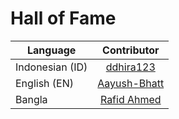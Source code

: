 # Hall of Fame

| Language           | Contributor                               |
| ------------------ |:-----------------------------------------:|
| Indonesian (ID)    | [ddhira123](https://github.com/ddhira123) |
| English (EN)       | [Aayush-Bhatt](https://github.com/Aayush-Bhatt) |
| Bangla             | [Rafid Ahmed](https://github.com/Rafid-009) |
